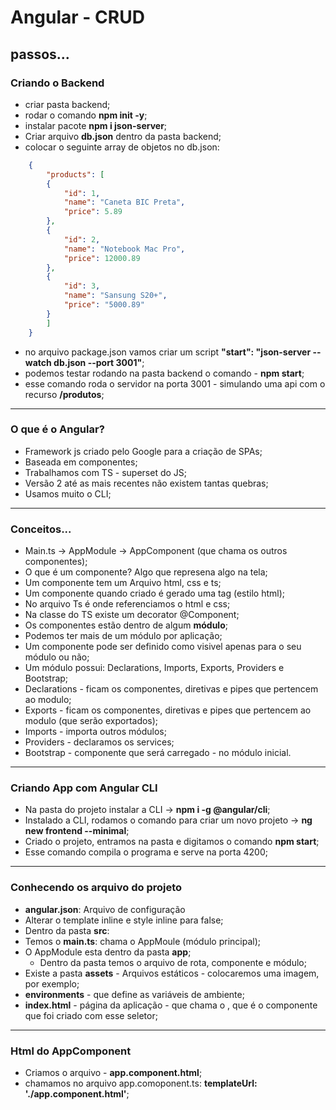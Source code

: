 # Angular - CRUD

## passos...

### Criando o Backend

- criar pasta backend;
- rodar o comando **npm init -y**;
- instalar pacote **npm i json-server**;
- Criar arquivo **db.json** dentro da pasta backend;
- colocar o seguinte array de objetos no db.json:

```json
    {
        "products": [
        {
            "id": 1,
            "name": "Caneta BIC Preta",
            "price": 5.89
        },
        {
            "id": 2,
            "name": "Notebook Mac Pro",
            "price": 12000.89
        },
        {
            "id": 3,
            "name": "Sansung S20+",
            "price": "5000.89"
        }
        ]
    }
```
- no arquivo package.json vamos criar um script **"start": "json-server --watch db.json --port 3001"**;
- podemos testar rodando na pasta backend o comando - **npm start**;
- esse comando roda o servidor na porta 3001 - simulando uma api com o recurso **/produtos**;

---

### O que é o Angular?

- Framework js criado pelo Google para a criação de SPAs;
- Baseada em componentes;
- Trabalhamos com TS - superset do JS;
- Versão 2 até as mais recentes não existem tantas quebras;
- Usamos muito o CLI;

---

### Conceitos...

- Main.ts -> AppModule -> AppComponent (que chama os outros componentes);
- O que é um componente? Algo que represena algo na tela;
- Um componente tem um Arquivo html, css e ts;
- Um componente quando criado é gerado uma tag (estilo html);
- No arquivo Ts é onde referenciamos o html e css;
- Na classe do TS existe um decorator @Component;
- Os componentes estão dentro de algum **módulo**;
- Podemos ter mais de um módulo por aplicação;
- Um componente pode ser definido como visivel apenas para o seu módulo ou não;
- Um módulo possui: Declarations, Imports, Exports, Providers e Bootstrap;
- Declarations - ficam os componentes, diretivas e pipes que pertencem ao modulo;
- Exports - ficam os componentes, diretivas e pipes que pertencem ao modulo (que serão exportados);
- Imports - importa outros módulos;
- Providers - declaramos os services;
- Bootstrap - componente que será carregado - no módulo inicial.

---

### Criando App com Angular CLI

- Na pasta do projeto instalar a CLI -> **npm i -g @angular/cli**;
- Instalado a CLI, rodamos o comando para criar um novo projeto -> **ng new frontend --minimal**;
- Criado o projeto, entramos na pasta e digitamos o comando **npm start**;
- Esse comando compila o programa e serve na porta 4200;

---

### Conhecendo os arquivo do projeto

- **angular.json**: Arquivo de configuração
 - Alterar o template inline e style inline para false;
- Dentro da pasta **src**:
 - Temos o **main.ts**: chama o AppMoule (módulo principal);
 - O AppModule esta dentro da pasta **app**;
    - Dentro da pasta temos o arquivo de rota, componente e módulo;
 - Existe a pasta **assets** - Arquivos estáticos - colocaremos uma imagem, por exemplo;
 - **environments** - que define as variáveis de ambiente;
 - **index.html** - página da aplicação - que chama o <app-root>, que é o componente que foi criado com esse seletor;

 ---

 ### Html do AppComponent

 - Criamos o arquivo - **app.component.html**;
 - chamamos no arquivo app.comoponent.ts: **templateUrl: './app.component.html'**;



